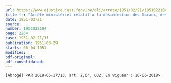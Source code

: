 ```yaml
---
url: https://www.ejustice.just.fgov.be/eli/arrete/1951/02/21/1951022104/justel
title-fr: "Arrêté ministériel relatif à la désinfection des locaux, des emplacements et des objets contaminés par des animaux(NOTE : Consultation des versions antérieures à partir du 31-05-2018 et mise à jour au 31-05-2018)"
date: 1951-02-21
source:
number: 1951022104
page: 2264
case: 1951-02-21/31
publication: 1951-03-29
starts: 08-04-1951
modifies:
pdf-original:
pdf-consolidated:
---
```


`[Abrogé] <AR 2018-05-17/13, art. 2,6°, 002; En vigueur : 10-06-2018>`

